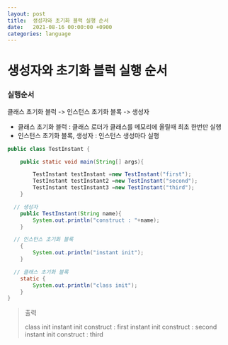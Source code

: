 ```yaml
---
layout: post
title:  생성자와 초기화 블럭 실행 순서
date:   2021-08-16 00:00:00 +0900
categories: language
---
```


# 생성자와 초기화 블럭 실행 순서

### 실행순서

클래스 초기화 블럭 -> 인스턴스 초기화 블록 -> 생성자  

- 클래스 초기화 블럭 :  클래스 로더가 클래스를 메모리에 올릴때 최초 한번만 실행
- 인스턴스 초기화 블록, 생성자 : 인스턴스 생성마다 실행

```java
public class TestInstant {

    public static void main(String[] args){

        TestInstant testInstant =new TestInstant("first");
        TestInstant testInstant2 =new TestInstant("second");
        TestInstant testInstant3 =new TestInstant("third");
    }

  // 생성자
    public TestInstant(String name){
        System.out.println("construct : "+name);
    }

  // 인스턴스 초기화 블록
    {
        System.out.println("instant init");
    }

  // 클래스 초기화 블록
    static {
        System.out.println("class init");
    }
}
```

> 출력
>
> class init
> instant init
> construct : first
> instant init
> construct : second
> instant init
> construct : third


